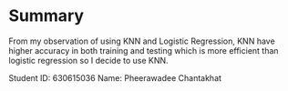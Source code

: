 # Summary
From my observation of using KNN and Logistic Regression, KNN have higher accuracy in both 
training and testing which is more efficient than logistic regression so I decide to use KNN.

Student ID: 630615036  Name: Pheerawadee Chantakhat
